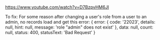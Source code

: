 https://www.youtube.com/watch?v=D7BzpvHM6JI

To fix:
For some reason after changing a user's role from a user to an admin, no records load and get this error:
{
error: {
code: '22023',
details: null,
hint: null,
message: 'role "admin" does not exist'
},
data: null,
count: null,
status: 400,
statusText: 'Bad Request'
}
